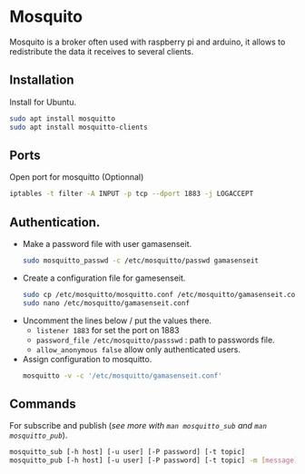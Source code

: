 # Mosquito

Mosquito is a broker often used with raspberry pi and arduino, it allows to redistribute the data it receives to several clients.

## Installation

Install for Ubuntu.
```sh
sudo apt install mosquitto
sudo apt install mosquitto-clients
```

## Ports

Open port for mosquitto (Optionnal)
```sh
iptables -t filter -A INPUT -p tcp --dport 1883 -j LOGACCEPT
```

## Authentication.
* Make a password file with user gamasenseit.
   ```sh
   sudo mosquitto_passwd -c /etc/mosquitto/passwd gamasenseit
   ```
* Create a configuration file for gamesenseit.
   ```sh
   sudo cp /etc/mosquitto/mosquitto.conf /etc/mosquitto/gamasenseit.conf
   sudo nano /etc/mosquitto/gamasenseit.conf
   ```
* Uncomment the lines below / put the values there.
    * `listener 1883` for set the port on 1883
    * `password_file /etc/mosquitto/passswd` : path to passwords file.
    * `allow_anonymous false` allow only authenticated users.
* Assign configuration to mosquitto.
   ```sh
   mosquitto -v -c '/etc/mosquitto/gamasenseit.conf'
   ```

## Commands
For subscribe and publish (_see more with `man mosquitto_sub` and `man mosquitto_pub`_).
```sh
mosquitto_sub [-h host] [-u user] [-P password] [-t topic]
mosquitto_pub [-h host] [-u user] [-P password] [-t topic] -m [message]
```